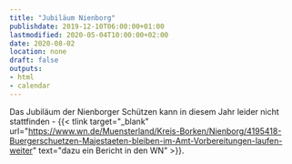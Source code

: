 ```yaml
---
title: "Jubiläum Nienborg"
publishdate: 2019-12-10T06:00:00+01:00
lastmodified: 2020-05-04T10:00:00+02:00
date: 2020-08-02
location: none
draft: false
outputs:
- html
- calendar
---
```

Das Jubiläum der Nienborger Schützen kann in diesem Jahr leider nicht
stattfinden - {{< tlink target="_blank" url="https://www.wn.de/Muensterland/Kreis-Borken/Nienborg/4195418-Buergerschuetzen-Majestaeten-bleiben-im-Amt-Vorbereitungen-laufen-weiter" text="dazu ein Bericht in den WN" >}}.
